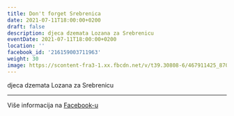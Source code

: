 ```yaml
---
title: Don't forget Srebrenica
date: 2021-07-11T18:00:00+0200
draft: false
description: djeca dzemata Lozana za Srebrenicu
eventDate: 2021-07-11T18:00:00+0200
location: ''
facebook_id: '216159003711963'
weight: 30
image: https://scontent-fra3-1.xx.fbcdn.net/v/t39.30808-6/467911425_8702124949883247_8451066247417132989_n.jpg?_nc_cat=103&ccb=1-7&_nc_sid=9e60e4&_nc_eui2=AeGxBM5gmFoBDnSrQC1cOb3STHlsLy7Cd4JMeWwvLsJ3ggEqyGsB_zl-XvvPGWy8f0UPzzWjAuO3Zv4k3PBjBnj3&_nc_ohc=kiJgK1ee5_EQ7kNvwEBM8fW&_nc_oc=AdlONMVRji6f0kgqerjDd-4HKCw_YsmzZXA5TNK87o9pfH1xHevzR4xzE2w26uNDluY&_nc_zt=23&_nc_ht=scontent-fra3-1.xx&edm=ABTKTjYEAAAA&_nc_gid=cYk-_7VuxsoQwbMS8iHeeg&oh=00_AfKPlGhYJRKYz1_U86_yJr4Z_aqkuDH-00QnDJ9RJ7QH5g&oe=6820BAD9
---
```


djeca dzemata Lozana za Srebrenicu

---

Više informacija na [Facebook-u](https://facebook.com/events/216159003711963)